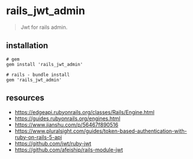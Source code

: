 # rails_jwt_admin
> Jwt for rails admin.

## installation
```shell
# gem
gem install 'rails_jwt_admin'

# rails - bundle install
gem 'rails_jwt_admin'
```

## resources
- https://edgeapi.rubyonrails.org/classes/Rails/Engine.html
- https://guides.rubyonrails.org/engines.html
- https://www.jianshu.com/p/56467f890516
- https://www.pluralsight.com/guides/token-based-authentication-with-ruby-on-rails-5-api
- https://github.com/jwt/ruby-jwt
- https://github.com/afeiship/rails-module-jwt
